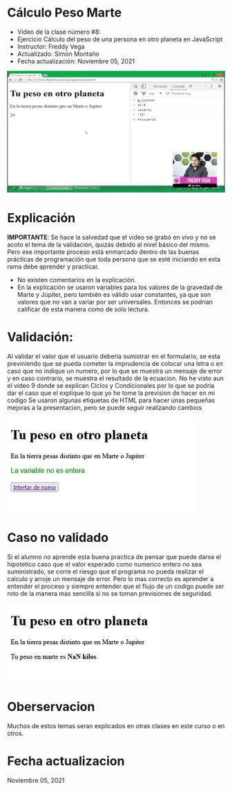 # Cálculo Peso Marte
- Video de la clase número #8:
- Ejercicio Cálculo del peso de una persona en otro planeta en JavaScript  
- Instructor: Freddy Vega
- Actualizado: Simón Montaño
- Fecha actualización: Noviembre 05, 2021	

![Screen](https://github.com/satrianivzla/calculo_peso_marte/blob/main/images/portada.png)

# Explicación
**IMPORTANTE**: Se hace la salvedad que el video se grabó en vivo y no se acoto el tema de la validación, quizás debido al nivel básico del mismo.
Pero ese importante proceso está enmarcado dentro de las buenas prácticas de programación que toda persona que se esté iniciando en esta rama debe aprender y practicar. 
- No existen comentarios en la explicación. 
- En la explicación se usaron variables para los valores de la gravedad de Marte y Júpiter, pero también es válido usar constantes, ya que son valores que no van a variar por ser universales. Entonces se podrían calificar de esta manera como de solo lectura.

# Validación:
Al validar el valor que el usuario deberia sumistrar en el formulario, se esta previniendo que se pueda cometer la imprudencia de colocar una letra o en caso que no indique un numero, por lo que se muestra un mensaje de error y en caso contrario, se muestra el resultado de la ecuacion.
No he visto aun el video 9 donde se explican Ciclos y Condicionales por lo que se podria dar el caso que el explique lo que yo he tome la prevision de hacer en mi codigo
Se usaron algunas etiquetas de HTML para hacer unas pequeñas mejoras a la presentacion, pero se puede seguir realizando cambios 

![Screen](https://github.com/satrianivzla/calculo_peso_marte/blob/main/images/calculo_mensaje_error.png)


# Caso no validado
Si el alumno no aprende esta buena practica de pensar que puede darse el hipotetico caso que el valor esperado como numerico entero no sea suministrado, se corre el riesgo que el programa no pueda realizar el calculo y arroje un mensaje de error. 
Pero lo mas correcto es aprender a entender el proceso y siempre entender que el flujo de un codigo puede ser roto de la manera mas sencilla si no se toman previsiones de seguridad.

![Screen](https://github.com/satrianivzla/calculo_peso_marte/blob/main/images/calculo_error.png)

# Oberservacion
Muchos de estos temas seran explicados en otras clases en este curso o en otros.

# Fecha actualizacion 
Noviembre 05, 2021	
